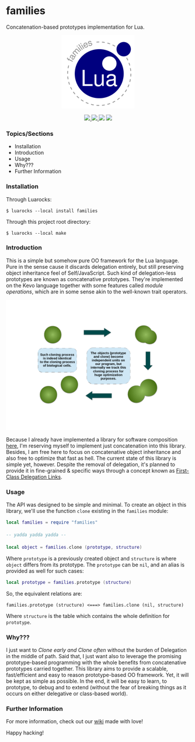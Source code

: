 ---
---

# families

Concatenation-based prototypes implementation for Lua.


<center>
  <img src="res/lua-families.png" width="200" height="200"/> <p/> <p/>

  <a href="https://travis-ci.org/marcoonroad/families">
  <img src="https://img.shields.io/travis/marcoonroad/families.svg"/>
  </a>
<span> </span>
  <a href="https://coveralls.io/github/marcoonroad/families">
  <img src="https://img.shields.io/coveralls/github/marcoonroad/families.svg"/>
  </a>
<span> </span>
  <img src="https://img.shields.io/github/license/marcoonroad/families.svg"/>
<span> </span>
  <a href="http://luarocks.org/modules/marcoonroad/families">
  <img src="https://img.shields.io/luarocks/v/marcoonroad/families.svg"/>
  </a>
</center>

### Topics/Sections

* Installation
* Introduction
* Usage
* Why???
* Further Information

### Installation

Through Luarocks:

```shell
$ luarocks --local install families
```

Through this project root directory:
```shell
$ luarocks --local make
```

### Introduction

This is a simple but somehow pure OO framework for the Lua language. Pure in the
sense cause it discards delegation entirely, but still preserving object inheritance
feel of Self/JavaScript. Such kind of delegation-less prototypes are known as
concatenative prototypes. They're implemented on the Kevo language together with some
features called _module operations_, which are in some sense akin to the well-known trait
operators.

![Concatenative Cloning](res/concatenative-cloning.png)

Because I already have implemented a library for software composition
[here](http://github.com/marcoonroad/talents), I'm reserving myself to implement just
concatenation into this library. Besides, I
am free here to focus on concatenative object inheritance and also free to optimize that
fast as hell. The current state of this library is simple yet, however. Despite the removal
of delegation, it's planned to provide it in fine-grained & specific ways through a concept
known as [First-Class Delegation Links](http://marcoonroad.github.io/First-Class-Delegation-Links).

### Usage

The API was designed to be simple and minimal. To create an object in this library, we'll
use the function `clone` existing in the `families` module:

```lua
local families = require "families"

-- yadda yadda yadda --

local object = families.clone (prototype, structure)
```

Where `prototype` is a previously created object and `structure` is where `object` differs
from its prototype. The `prototype` can be `nil`, and an alias is provided as well for such
cases:

```lua
local prototype = families.prototype (structure)
```

So, the equivalent relations are:

```
families.prototype (structure) <===> families.clone (nil, structure)
```

Where `structure` is the table which contains the whole definition for `prototype`.

### Why???

I just want to _Clone early and Clone often_ without the burden of Delegation in the middle of
path. Said that, I just want also to leverage the promising prototype-based programming with the whole
benefits from concatenative prototypes carried together. This library aims to provide a scalable,
fast/efficient and easy to reason prototype-based OO framework. Yet, it will be kept as simple as possible.
In the end, it will be easy to learn, to prototype, to debug and to extend (without the fear of breaking things
as it occurs on either delegative or class-based world).

### Further Information

For more information, check out our [wiki](https://github.com/marcoonroad/families/wiki) made with love!

Happy hacking!
